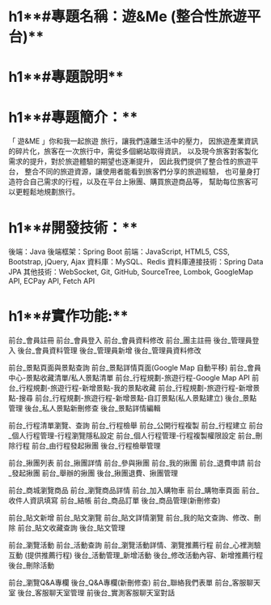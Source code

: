 # h1**#專題名稱：遊&Me (整合性旅遊平台)**
# h1**#專題說明**

# h1**#專題簡介：**
「 遊&ME 」你和我一起旅遊
旅行，讓我們遠離生活中的壓力，
因旅遊產業資訊的碎片化，旅客在一次旅行中，需從多個網站取得資訊，
以及現今旅客對客製化需求的提升，對於旅遊體驗的期望也逐漸提升，
因此我們提供了整合性的旅遊平台，
整合不同的旅遊資源，讓使用者能看到旅客們分享的旅遊經驗，
也可量身打造符合自己需求的行程，以及在平台上揪團、購買旅遊商品等，
幫助每位旅客可以更輕鬆地規劃旅行。

# h1**#開發技術：**
後端：Java
後端框架：Spring Boot
前端：JavaScript, HTML5, CSS, Bootstrap, jQuery, Ajax
資料庫：MySQL、Redis
資料庫連接技術：Spring Data JPA
其他技術：WebSocket, Git, GitHub, SourceTree, Lombok, GoogleMap API, ECPay API, Fetch API

# h1**#實作功能:**
前台_會員註冊
前台_會員登入
前台_會員資料修改
前台_團主註冊
後台_管理員登入
後台_會員資料管理
後台_管理員新增
後台_管理員資料修改


前台_景點頁面與景點查詢
前台_景點詳情頁面(Google Map 自動平移)
前台_會員中心-景點收藏清單/私人景點清單
前台_行程規劃-旅遊行程-Google Map API
前台_行程規劃-旅遊行程-新增景點-我的景點收藏
前台_行程規劃-旅遊行程-新增景點-搜尋
前台_行程規劃-旅遊行程-新增景點-自訂景點(私人景點建立)
後台_景點管理
後台_私人景點新刪修查
後台_景點詳情編輯


前台_行程清單瀏覽、查詢
前台_行程檢舉
前台_公開行程複製
前台_行程建立
前台_個人行程管理-行程瀏覽隱私設定
前台_個人行程管理-行程複製權限設定
前台_刪除行程
前台_由行程發起揪團
後台_行程檢舉管理

前台_揪團列表
前台_揪團詳情
前台_參與揪團
前台_我的揪團
前台_退費申請
前台_發起揪團
前台_舉辦的揪團
後台_揪團退費、揪團管理


前台_商城瀏覽商品
前台_瀏覽商品詳情
前台_加入購物車
前台_購物車頁面
前台_收件人資訊填寫
前台_結帳
前台_商品訂單
後台_商品管理(新刪修查)



前台_貼文新增
前台_貼文瀏覽
前台_貼文詳情瀏覽
前台_我的貼文查詢、修改、刪除
前台_貼文收藏查詢
後台_貼文管理

前台_瀏覽活動
前台_活動查詢
前台_瀏覽活動詳情、瀏覽推薦行程
前台_心裡測驗互動 (提供推薦行程)
後台_活動管理_新增活動
後台_修改活動內容、新增推薦行程
後台_刪除活動

前台_瀏覽Q&A專欄
後台_Q&A專欄(新刪修查)
前台_聯絡我們表單
前台_客服聊天室
後台_客服聊天室管理
前後台_實測客服聊天室對話

